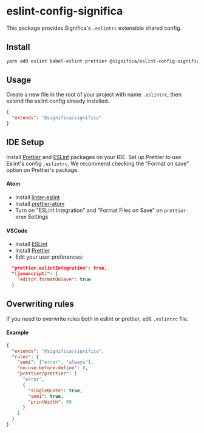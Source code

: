 # eslint-config-significa

This package provides Significa's `.eslintrc` extensible shared config.

## Install

```sh
yarn add eslint babel-eslint prettier @significa/eslint-config-significa --dev
```

## Usage

Create a new file in the root of your project with name `.eslintrc`, then extend the eslint config already installed.

```json
{
  "extends": "@significa/significa"
}
```

## IDE Setup

Install [Prettier](https://prettier.io/) and [ESLint](https://eslint.org) packages on your IDE. Set up Prettier to use Eslint's config `.eslintrc`. We recommend checking the "Format on save" option on Prettier's package.

#### Atom

* Install [linter-eslint](https://atom.io/packages/linter-eslint)
* Install [prettier-atom](https://atom.io/packages/prettier-atom)
* Turn on "ESLint Integration" and "Format Files on Save" on `prettier-atom` Settings

#### VSCode

* Install [ESLint](https://marketplace.visualstudio.com/items?itemName=dbaeumer.vscode-eslint)
* Install [Prettier](https://github.com/prettier/prettier-vscode)
* Edit your user preferences:

```json
  "prettier.eslintIntegration": true,
  "[javascript]": {
    "editor.formatOnSave": true
  }
```

## Overwriting rules

If you need to overwrite rules both in eslint or prettier, edit `.eslintrc` file.

#### Example

```json
{
  "extends": "@significa/significa",
  "rules": {
    "semi": ["error", "always"],
    "no-use-before-define": 0,
    "prettier/prettier": [
      "error",
      {
        "singleQuote": true,
        "semi": true,
        "printWidth": 80
      }
    ]
  }
}
```

